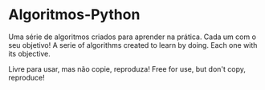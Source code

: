 # Algoritmos-Python

  Uma série de algoritmos criados para aprender na prática. Cada um com o seu objetivo!
  A serie of algorithms created to learn by doing. Each one with its objective.
  
  Livre para usar, mas não copie, reproduza!
  Free for use, but don't copy, reproduce!
